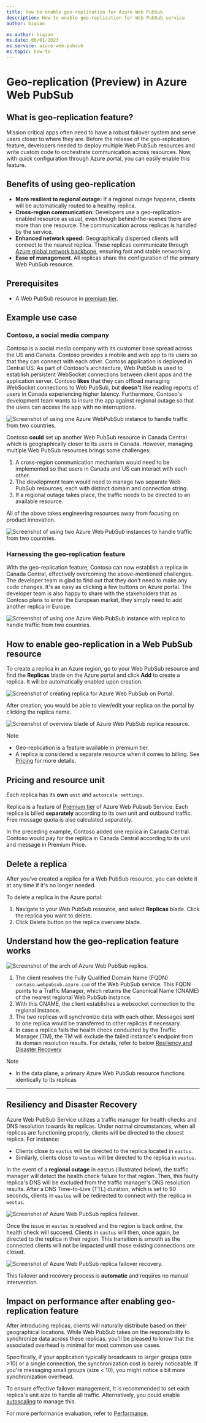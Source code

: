 ```yaml
---
title: How to enable geo-replication for Azure Web PubSub
description: How to enable geo-replication for Web PubSub service
author: biqian

ms.author: biqian
ms.date: 06/01/2023
ms.service: azure-web-pubsub
ms.topic: how-to
---
```


# Geo-replication (Preview) in Azure Web PubSub 

## What is geo-replication feature?
Mission critical apps often need to have a robust failover system and serve users closer to where they are. Before the release of the geo-replication feature, developers needed to deploy multiple Web PubSub resources and write custom code to orchestrate communication across resources. Now, with quick configuration through Azure portal, you can easily enable this feature. 

## Benefits of using geo-replication
* **More resilient to regional outage:** If a regional outage happens, clients will be automatically routed to a healthy replica.
* **Cross-region communication:** Developers use a geo-replication-enabled resource as usual, even though behind-the-scenes there are more than one resource. The communication across replicas is handled by the service. 
* **Enhanced network speed:** Geographically dispersed clients will connect to the nearest replica. These replicas communicate through [Azure global network backbone](https://azure.microsoft.com/explore/global-infrastructure/global-network), ensuring fast and stable networking.
* **Ease of management**. All replicas share the configuration of the primary Web PubSub resource.

## Prerequisites
* A Web PubSub resource in [premium tier](https://azure.microsoft.com/pricing/details/web-pubsub/).

## Example use case
### Contoso, a social media company
Contoso is a social media company with its customer base spread across the US and Canada. Contoso provides a mobile and web app to its users so that they can connect with each other. Contoso application is deployed in Central US. As part of Contoso's architecture, Web PubSub is used to establish persistent WebSocket connections between client apps and the application server. Contoso **likes** that they can offload managing WebSocket connections to Web PubSub, but **doesn't** like reading reports of users in Canada experiencing higher latency. Furthermore, Contoso's development team wants to insure the app against regional outage so that the users can access the app with no interruptions.

![Screenshot of using one Azure WebPubSub instance to handle traffic from two countries. ](./media/howto-enable-geo-replication/web-pubsub-single.png  "Single WebPubSub Example")

Contoso **could** set up another Web PubSub resource in Canada Central which is geographically closer to its users in Canada. However, managing multiple Web PubSub resources brings some challenges:
1. A cross-region communication mechanism would need to be implemented so that users in Canada and US can interact with each other.
2. The development team would need to manage two separate Web PubSub resources, each with distinct domain and connection string.
3. If a regional outage takes place, the traffic needs to be directed to an available resource.

All of the above takes engineering resources away from focusing on product innovation.

![Screenshot of using two Azure Web PubSub instances to handle traffic from two countries. ](./media/howto-enable-geo-replication/web-pubsub-multiple.png  "Mutiple Web PubSub Example")

### Harnessing the geo-replication feature
With the geo-replication feature, Contoso can now establish a replica in Canada Central, effectively overcoming the above-mentioned challenges. The developer team is glad to find out that they don't need to make any code changes. It's as easy as clicking a few buttons on Azure portal. The developer team is also happy to share with the stakeholders that as Contoso plans to enter the European market, they simply need to add another replica in Europe. 

![Screenshot of using one Azure Web PubSub instance with replica to handle traffic from two countries.](./media/howto-enable-geo-replication/web-pubsub-replica.png  "Replica Example")

## How to enable geo-replication in a Web PubSub resource
To create a replica in an Azure region, go to your Web PubSub resource and find the **Replicas** blade on the Azure portal and click **Add** to create a replica. It will be automatically enabled upon creation.

![Screenshot of creating replica for Azure Web PubSub on Portal.](./media/howto-enable-geo-replication/web-pubsub-replica-create.png  "Replica create")

After creation, you would be able to view/edit your replica on the portal by clicking the replica name.

![Screenshot of overview blade of Azure Web PubSub replica resource. ](./media/howto-enable-geo-replication/web-pubsub-replica-overview.svg  "Replica Overview")

> [!NOTE]
> * Geo-replication is a feature available in premium tier.
> * A replica is considered a separate resource when it comes to billing. See [Pricing](concept-billing-model.md#how-replica-is-billed) for more details. 

## Pricing and resource unit
Each replica has its **own** `unit` and `autoscale settings`.

Replica is a feature of [Premium tier](https://azure.microsoft.com/pricing/details/web-pubsub-service/) of Azure Web Pubsub Service. Each replica is billed **separately** according to its own unit and outbound traffic. Free message quota is also calculated separately.

In the preceding example, Contoso added one replica in Canada Central. Contoso would pay for the replica in Canada Central according to its unit and message in Premium Price.

## Delete a replica
After you've created a replica for a Web PubSub resource, you can delete it at any time if it's no longer needed. 

To delete a replica in the Azure portal:

1. Navigate to your Web PubSub resource, and select **Replicas** blade. Click the replica you want to delete.
2. Click Delete button on the replica overview blade.

## Understand how the geo-replication feature works

![Screenshot of the arch of Azure Web PubSub replica. ](./media/howto-enable-geo-replication/web-pubsub-replica-arch.png  "Replica Arch")

1. The client resolves the Fully Qualified Domain Name (FQDN) `contoso.webpubsub.azure.com` of the Web PubSub service. This FQDN points to a Traffic Manager, which returns the  Canonical Name (CNAME) of the nearest regional Web PubSub instance.
2. With this CNAME, the client establishes a websocket connection to the regional instance.
3. The two replicas will synchronize data with each other. Messages sent to one replica would be transferred to other replicas if necessary.
4. In case a replica fails the health check conducted by the Traffic Manager (TM), the TM will exclude the failed instance's endpoint from its domain resolution results. For details, refer to below [Resiliency and Disaster Recovery](#resiliency-and-disaster-recovery)

> [!NOTE]
> * In the data plane, a primary Azure Web PubSub resource functions identically to its replicas

----

## Resiliency and Disaster Recovery

Azure Web PubSub Service utilizes a traffic manager for health checks and DNS resolution towards its replicas. Under normal circumstances, when all replicas are functioning properly, clients will be directed  to the closest replica. For instance:

- Clients close to `eastus` will be directed to the replica located in `eastus`.
- Similarly, clients close to `westus` will be directed to the replica in `westus`.

In the event of a **regional outage** in eastus (illustrated below), the traffic manager will detect the health check failure for that region. Then, this faulty replica's DNS will be excluded from the traffic manager's DNS resolution results. After a DNS Time-to-Live (TTL) duration, which is set to 90 seconds, clients in `eastus` will be redirected to connect with the replica in `westus`.

![Screenshot of Azure Web PubSub replica failover. ](./media/howto-enable-geo-replication/web-pubsub-replica-failover.png  "Replica Failover")

Once the issue in `eastus` is resolved and the region is back online, the health check will succeed. Clients in `eastus` will then, once again, be directed to the replica in their region. This transition is smooth as the connected clients will not be impacted until those existing connections are closed. 

![Screenshot of Azure Web PubSub replica failover recovery. ](./media/howto-enable-geo-replication/web-pubsub-replica-failover-recovery.png  "Replica Failover Recover")


This failover and recovery process is **automatic** and requires no manual intervention.

## Impact on performance after enabling geo-replication feature
After introducing replicas, clients will naturally distribute based on their geographical locations. While Web PubSub takes on the responsibility to synchronize data across these replicas, you'll be pleased to know that the associated overhead is minimal for most common use cases. 

Specifically, if your application typically broadcasts to larger groups (size >10) or a single connection, the synchronization cost is barely noticeable. If you're messaging small groups (size < 10), you might notice a bit more synchronization overhead.

To ensure effective failover management, it is recommended to set each replica's unit size to handle all traffic. Alternatively, you could enable [autoscaling](howto-scale-autoscale.md) to manage this.

For more performance evaluation, refer to [Performance](concept-performance.md).
